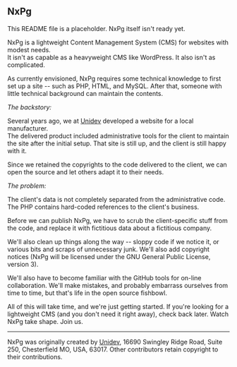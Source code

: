 NxPg
----

This README file is a placeholder.  NxPg itself isn't ready yet.

NxPg is a lightweight Content Management System (CMS) for websites with modest needs.  
It isn't as capable as a heavyweight CMS like WordPress. It also isn't as complicated.

As currently envisioned, NxPg requires some technical knowledge to
first set up a site -- such as PHP, HTML, and MySQL.  After that,
someone with little technical background can maintain the contents.

*The backstory:*

Several years ago, we at [Unidev][1] developed a website for a local manufacturer.  
The delivered product included administrative tools for the client to maintain the 
site after the initial setup.  That site is still up, and the client is still happy 
with it.

Since we retained the copyrights to the code delivered to the client, we 
can open the source and let others adapt it to their needs.

*The problem:*

The client's data is not completely separated from the administrative code.
The PHP contains hard-coded references to the client's business.

Before we can publish NxPg, we have to scrub the client-specific stuff
from the code, and replace it with fictitious data about a fictitious
company.

We'll also clean up things along the way -- sloppy code if we notice it,
or various bits and scraps of unnecessary junk.  We'll also add copyright
notices (NxPg will be licensed under the GNU General Public License,
version 3).

We'll also have to become familiar with the GitHub tools for on-line
collaboration.  We'll make mistakes, and probably embarrass ourselves
from time to time, but that's life in the open source fishbowl.

All of this will take time, and we're just getting started.  If you're
looking for a lightweight CMS (and you don't need it right away),
check back later.  Watch NxPg take shape.  Join us.

-----

NxPg was originally created by [Unidev][1], 16690 Swingley Ridge Road, Suite 250, 
Chesterfield MO, USA, 63017.  Other contributors retain copyright to their 
contributions.

[1]: http://www.unidev.com/
